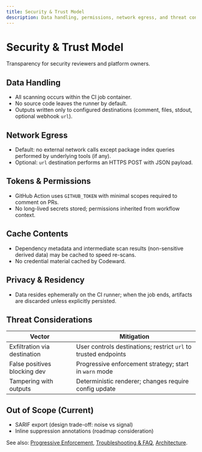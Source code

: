 ```yaml
---
title: Security & Trust Model
description: Data handling, permissions, network egress, and threat considerations for running Codeward in CI.
---
```


# Security & Trust Model

Transparency for security reviewers and platform owners.

## Data Handling
- All scanning occurs within the CI job container.
- No source code leaves the runner by default.
- Outputs written only to configured destinations (comment, files, stdout, optional webhook `url`).

## Network Egress
- Default: no external network calls except package index queries performed by underlying tools (if any).
- Optional: `url` destination performs an HTTPS POST with JSON payload.

## Tokens & Permissions
- GitHub Action uses `GITHUB_TOKEN` with minimal scopes required to comment on PRs.
- No long-lived secrets stored; permissions inherited from workflow context.

## Cache Contents
- Dependency metadata and intermediate scan results (non-sensitive derived data) may be cached to speed re-scans.
- No credential material cached by Codeward.

## Privacy & Residency
- Data resides ephemerally on the CI runner; when the job ends, artifacts are discarded unless explicitly persisted.

## Threat Considerations
| Vector | Mitigation |
|--------|-----------|
| Exfiltration via destination | User controls destinations; restrict `url` to trusted endpoints |
| False positives blocking dev | Progressive enforcement strategy; start in `warn` mode |
| Tampering with outputs | Deterministic renderer; changes require config update |

## Out of Scope (Current)
- SARIF export (design trade-off: noise vs signal)
- Inline suppression annotations (roadmap consideration)

See also: [Progressive Enforcement](progressive-enforcement.md), [Troubleshooting & FAQ](troubleshooting-faq.md), [Architecture](../concepts/architecture.md).
